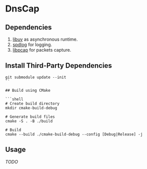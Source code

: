 # DnsCap

## Dependencies

1. [libuv](https://libuv.org/) as asynchronous runtime.
2. [spdlog](https://github.com/gabime/spdlog) for logging.
3. [libpcap](https://www.tcpdump.org/) for packets capture.

## Install Third-Party Dependencies

```shell
git submodule update --init
``

## Build using CMake

```shell
# Create build directory
mkdir cmake-build-debug

# Generate build files
cmake -S . -B ./build

# Build
cmake --build ./cmake-build-debug --config [Debug|Release] -j
```

## Usage

_TODO_
